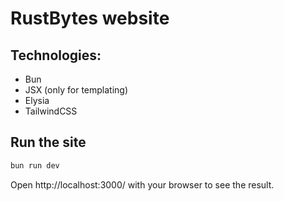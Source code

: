 # RustBytes website

## Technologies:
- Bun
- JSX (only for templating)
- Elysia
- TailwindCSS

## Run the site
```bash
bun run dev
```

Open http://localhost:3000/ with your browser to see the result.

